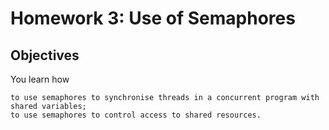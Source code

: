 # Homework 3: Use of Semaphores

## Objectives

You learn how

	to use semaphores to synchronise threads in a concurrent program with shared variables;
	to use semaphores to control access to shared resources.



